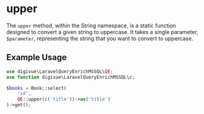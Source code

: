 # upper

The `upper` method, within the String namespace, is a static function designed to convert a given string to uppercase.
It takes a single parameter, `$parameter`, representing the string that you want to convert to uppercase.

## Example Usage

```php
use digivue\LaravelQueryEnrichMSSQL\QE;
use function digivue\LaravelQueryEnrichMSSQL\c;

$books = Book::select(
    'id',
    QE::upper(c('title'))->as('title')
)->get();
```